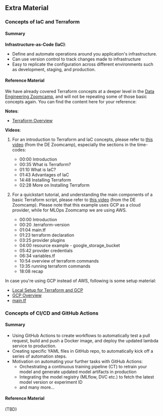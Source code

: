 ## Extra Material

### Concepts of IaC and Terraform

#### Summary

**Infrastructure-as-Code (IaC)**:
* Define and automate operations around you application's infrastructure.
* Can use version control to track changes made to infrastructure
* Easy to replicate the configuration across different environments such as development, staging, and production. 


#### Reference Material

We have already covered Terraform concepts at a deeper level in the [Data Engineering Zoomcamp](https://github.com/DataTalksClub/data-engineering-zoomcamp), and will not be repeating some of those basic concepts again. You can find the content here for your reference:

**Notes**:
* [Terraform Overview](https://github.com/DataTalksClub/data-engineering-zoomcamp/blob/main/week_1_basics_n_setup/1_terraform_gcp/1_terraform_overview.md)

**Videos**:

1. For an introduction to Terraform and IaC concepts, please refer to [this video](https://www.youtube.com/watch?v=Hajwnmj0xfQ&list=PL3MmuxUbc_hJed7dXYoJw8DoCuVHhGEQb&index=11) 
(from the DE Zoomcamp), especially the sections in the time-codes:

    * 00:00 Introduction
    * 00:35 What is Terraform?
    * 01:10 What is IaC?
    * 01:43 Advantages of IaC
    * 14:48 Installing Terraform
    * 02:28 More on Installing Terraform

2. For a quickstart tutorial, and understanding the main components of a basic Terraform script, please refer to [this video](https://www.youtube.com/watch?v=dNkEgO-CExg&list=PL3MmuxUbc_hJed7dXYoJw8DoCuVHhGEQb&index=12)
    (from the DE Zoomcamp). Please note that this example uses GCP as a cloud provider, while for MLOps Zoomcamp we are using AWS.
    
    * 00:00 Introduction
    * 00:20 .terraform-version
    * 01:04 main.tf
    * 01:23 terraform declaration
    * 03:25 provider plugins
    * 04:00 resource example - google_storage_bucket
    * 05:42 provider credentials
    * 06:34 variables.tf
    * 10:54 overview of terraform commands
    * 13:35 running terraform commands
    * 18:08 recap

In case you're using GCP instead of AWS, following is some setup material:
* [Local Setup for Terraform and GCP](https://github.com/DataTalksClub/data-engineering-zoomcamp/tree/main/week_1_basics_n_setup/1_terraform_gcp)
* [GCP Overview](https://github.com/DataTalksClub/data-engineering-zoomcamp/blob/main/week_1_basics_n_setup/1_terraform_gcp/2_gcp_overview.md)
* [main.tf](https://github.com/DataTalksClub/data-engineering-zoomcamp/blob/main/week_1_basics_n_setup/1_terraform_gcp/terraform/main.tf)


### Concepts of CI/CD and GitHub Actions

#### Summary
* Using GitHub Actions to create workflows to automatically test a pull request, 
build and push a Docker image, and deploy the updated lambda service to production. 
* Creating specific YAML files in GitHub repo, to automatically kick off a series of automation steps.
* Motivation on automating your further tasks with GitHub Actions:
    * Orchestrating a continuous training pipeline (CT) to retrain your model and generate updated model artifacts in production
    * Integrating the model registry (MLflow, DVC etc.) to fetch the latest model version or experiment ID
    * and many more... 


#### Reference Material
(TBD)
